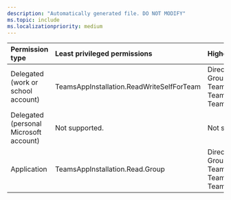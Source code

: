 ```yaml
---
description: "Automatically generated file. DO NOT MODIFY"
ms.topic: include
ms.localizationpriority: medium
---
```


|Permission type|Least privileged permissions|Higher privileged permissions|
|:---|:---|:---|
|Delegated (work or school account)|TeamsAppInstallation.ReadWriteSelfForTeam|Directory.Read.All, Directory.ReadWrite.All, Group.Read.All, Group.ReadWrite.All, TeamsAppInstallation.ReadForTeam, TeamsAppInstallation.ReadForUser, TeamsAppInstallation.ReadWriteForTeam|
|Delegated (personal Microsoft account)|Not supported.|Not supported.|
|Application|TeamsAppInstallation.Read.Group|Directory.Read.All, Directory.ReadWrite.All, Group.Read.All, Group.ReadWrite.All, TeamsAppInstallation.ReadForTeam.All, TeamsAppInstallation.ReadWriteForTeam.All, TeamsAppInstallation.ReadWriteSelfForTeam|

